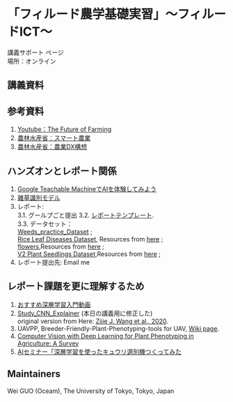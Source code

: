 # 「フィルード農学基礎実習」～フィルードICT～
講義サポート ページ  
場所：オンライン

## 講義資料



## 参考資料
1. [Youtube：The Future of Farming](https://youtu.be/Qmla9NLFBvU)  
2. [農林水産省：スマート農業](https://www.maff.go.jp/j/kanbo/smart/)
3. [農林水産省：農業DX構想](https://www.maff.go.jp/j/press/kanbo/joho/210325.html)

## ハンズオンとレポート関係
1. [Google Teachable MachineでAIを体験してみよう](https://teachablemachine.withgoogle.com/)  
2. [雑草識別モデル](https://teachablemachine.withgoogle.com/models/1u_hCfzqq/)
3. レポート:  
3.1. グールプごと提出
3.2. [レポートテンプレート](https://drive.google.com/file/d/1I4izPmT5CRkz15JaD62JzBIjX7vSrGDD/view?usp=sharing).  
3.3. データセット：  
[Weeds_practice_Dataset](https://drive.google.com/drive/folders/1O5fx-mgyGC_-3Bl2Il0LnT9ouC7OCq0R?usp=sharing) ;  
[Rice Leaf Diseases Dataset](https://drive.google.com/drive/folders/1fVMMot1PXGeLIvw2OB6thkH3_jX9nSX3?usp=sharing), Resources from [here](https://www.kaggle.com/vbookshelf/rice-leaf-diseases) ;  
[flowers](https://drive.google.com/drive/folders/1oukB6MPBRcEejDhf1qphxcLcP4vcVSux?usp=sharing),Resources from [here](https://www.kaggle.com/alxmamaev/flowers-recognition) ;   
[V2 Plant Seedlings Dataset](https://drive.google.com/drive/folders/1hcN1MAa-KkLZvTUVJX-FhvXPEqRHusnK?usp=sharing),Resources from [here](https://www.kaggle.com/vbookshelf/v2-plant-seedlings-dataset) ; 
4. レポート提出先: Email me

## レポート課題を更に理解するため
1. [おすすめ深層学習入門動画](https://youtu.be/W92VcivhoBs)
2. [Study_CNN_Explainer](https://utokyo-fieldphenomics-lab.github.io/Study_CNN_Explainer/) (本日の講義用に修正した)  
original version from Here: [Zijie J. Wang et al., 2020](https://github.com/poloclub/cnn-explainer).  
3. UAVPP, Breeder-Friendly-Plant-Phenotyping-tools for UAV, [Wiki page](https://github.com/oceam/UAVPP/wiki/).  
4. [Computer Vision with Deep Learning for Plant Phenotyping in Agriculture: A Survey](https://arxiv.org/pdf/2006.11391.pdf)  
5. [AIセミナー「深層学習を使ったキュウリ選別機つくってみた](https://youtu.be/3E3jYjZ9h78)



## Maintainers
Wei GUO (Oceam), 
The University of Tokyo, Tokyo, Japan
